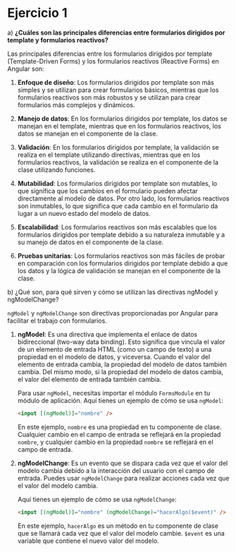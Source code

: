# Ejercicio 1

a) **¿Cuáles son las principales diferencias entre formularios dirigidos por template y formularios reactivos?**

Las principales diferencias entre los formularios dirigidos por template (Template-Driven Forms) y los formularios reactivos (Reactive Forms) en Angular son:

1. **Enfoque de diseño**: Los formularios dirigidos por template son más simples y se utilizan para crear formularios básicos, mientras que los formularios reactivos son más robustos y se utilizan para crear formularios más complejos y dinámicos.

2. **Manejo de datos**: En los formularios dirigidos por template, los datos se manejan en el template, mientras que en los formularios reactivos, los datos se manejan en el componente de la clase.

3. **Validación**: En los formularios dirigidos por template, la validación se realiza en el template utilizando directivas, mientras que en los formularios reactivos, la validación se realiza en el componente de la clase utilizando funciones.

4. **Mutabilidad**: Los formularios dirigidos por template son mutables, lo que significa que los cambios en el formulario pueden afectar directamente al modelo de datos. Por otro lado, los formularios reactivos son inmutables, lo que significa que cada cambio en el formulario da lugar a un nuevo estado del modelo de datos.

5. **Escalabilidad**: Los formularios reactivos son más escalables que los formularios dirigidos por template debido a su naturaleza inmutable y a su manejo de datos en el componente de la clase.

6. **Pruebas unitarias**: Los formularios reactivos son más fáciles de probar en comparación con los formularios dirigidos por template debido a que los datos y la lógica de validación se manejan en el componente de la clase.

b) ¿Qué son, para qué sirven y cómo se utilizan las directivas ngModel y
ngModelChange?

`ngModel` y `ngModelChange` son directivas proporcionadas por Angular para facilitar el trabajo con formularios.

1. **ngModel**: Es una directiva que implementa el enlace de datos bidireccional (two-way data binding). Esto significa que vincula el valor de un elemento de entrada HTML (como un campo de texto) a una propiedad en el modelo de datos, y viceversa. Cuando el valor del elemento de entrada cambia, la propiedad del modelo de datos también cambia. Del mismo modo, si la propiedad del modelo de datos cambia, el valor del elemento de entrada también cambia.

   Para usar `ngModel`, necesitas importar el módulo `FormsModule` en tu módulo de aplicación. Aquí tienes un ejemplo de cómo se usa `ngModel`:

   ```html
   <input [(ngModel)]="nombre" />
   ```

   En este ejemplo, `nombre` es una propiedad en tu componente de clase. Cualquier cambio en el campo de entrada se reflejará en la propiedad `nombre`, y cualquier cambio en la propiedad `nombre` se reflejará en el campo de entrada.

2. **ngModelChange**: Es un evento que se dispara cada vez que el valor del modelo cambia debido a la interacción del usuario con el campo de entrada. Puedes usar `ngModelChange` para realizar acciones cada vez que el valor del modelo cambia.

   Aquí tienes un ejemplo de cómo se usa `ngModelChange`:

   ```html
   <input [(ngModel)]="nombre" (ngModelChange)="hacerAlgo($event)" />
   ```

   En este ejemplo, `hacerAlgo` es un método en tu componente de clase que se llamará cada vez que el valor del modelo cambie. `$event` es una variable que contiene el nuevo valor del modelo.
